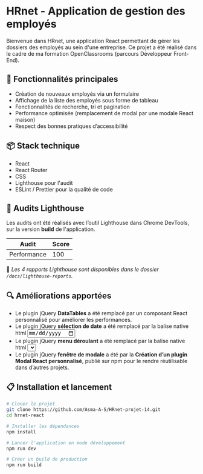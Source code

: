 # HRnet - Application de gestion des employés

Bienvenue dans HRnet, une application React permettant de gérer les dossiers des employés au sein d'une entreprise. Ce projet a été réalisé dans le cadre de ma formation OpenClassrooms (parcours Développeur Front-End).

## 🚀 Fonctionnalités principales

-   Création de nouveaux employés via un formulaire
-   Affichage de la liste des employés sous forme de tableau
-   Fonctionnalités de recherche, tri et pagination
-   Performance optimisée (remplacement de modal par une modale React maison)
-   Respect des bonnes pratiques d’accessibilité

## 📦 Stack technique

-   React
-   React Router
-   CSS
-   Lighthouse pour l'audit
-   ESLint / Prettier pour la qualité de code

## 🧪 Audits Lighthouse

Les audits ont été réalisés avec l’outil Lighthouse dans Chrome DevTools, sur la version **build** de l'application.

| Audit       | Score |
| ----------- | ----- |
| Performance | 100   |

📌 _Les 4 rapports Lighthouse sont disponibles dans le dossier `/docs/lighthouse-reports`._

## 🔍 Améliorations apportées

-   Le plugin jQuery **DataTables** a été remplacé par un composant React personnalisé pour améliorer les performances.
-   Le plugin jQuery **sélection de date** a été remplacé par la balise native html <input type='date'>
-   Le plugin jQuery **menu déroulant** a été remplacé par la balise native html <select>
-   Le plugin jQuery **fenêtre de modale** a été par la **Création d’un plugin Modal React personnalisé**, publié sur npm pour le rendre réutilisable dans d’autres projets.

## 📋 Installation et lancement

```bash
# Cloner le projet
git clone https://github.com/Asma-A-S/HRnet-projet-14.git
cd hrnet-react

# Installer les dépendances
npm install

# Lancer l'application en mode développement
npm run dev

# Créer un build de production
npm run build

```
